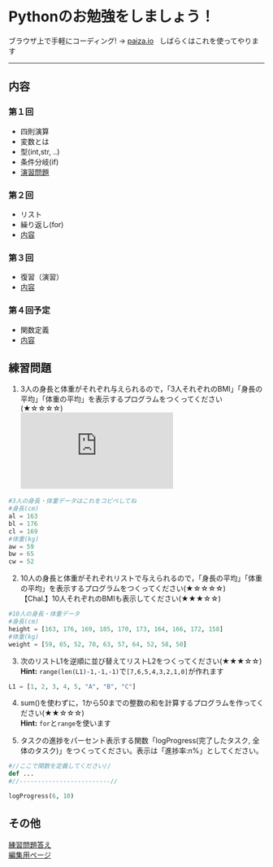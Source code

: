 # Pythonのお勉強をしましょう！  

ブラウザ上で手軽にコーディング! → [paiza.io](https://paiza.io/ja)  
しばらくはこれを使ってやります
* * *

## 内容  
### 第１回  
- 四則演算  
- 変数とは  
- 型(int,str, ..)  
- 条件分岐(if)  
- [演習問題](./1.html)  

### 第２回  
- リスト  
- 繰り返し(for)
- [内容](./2.html) 

### 第３回  
- 復習（演習）  
- [内容](./3.html)  

### 第４回予定  
- 関数定義  
- [内容](./4.html)  

## 練習問題 
1. 3人の身長と体重がそれぞれ与えられるので，「3人それぞれのBMI」「身長の平均」「体重の平均」を表示するプログラムをつくってください(★☆☆☆☆)  
![eq1](https://latex.codecogs.com/svg.latex?%7B%5Ccolor%7BWhite%7D%20%5Ctextup%7BBMI%7D%3D%5Cfrac%7B%5Ctextup%7Bweight%5Bkg%5D%7D%7D%7B%28%5Ctextup%7Bheight%5Bm%5D%7D%29%5E2%7D%7D)
```python
#3人の身長・体重データはこれをコピペしてね
#身長(cm)
al = 163
bl = 176
cl = 169
#体重(kg)
aw = 59
bw = 65
cw = 52
```

2. 10人の身長と体重がそれぞれリストで与えられるので，「身長の平均」「体重の平均」を表示するプログラムをつくってください(★☆☆☆☆)  
【Chal.】10人それぞれのBMIも表示してください(★★★☆☆)  
```python
#10人の身長・体重データ
#身長(cm)
height = [163, 176, 169, 185, 170, 173, 164, 166, 172, 158]
#体重(kg)
weight = [59, 65, 52, 70, 63, 57, 64, 52, 58, 50]
```

3. 次のリストL1を逆順に並び替えてリストL2をつくってください(★★★☆☆)  
__Hint:__ `range(len(L1)-1,-1,-1)`で`[7,6,5,4,3,2,1,0]`が作れます
```python
L1 = [1, 2, 3, 4, 5, "A", "B", "C"]
```

4. sum()を使わずに，1から50までの整数の和を計算するプログラムを作ってください(★★☆☆☆)  
__Hint:__ `for`と`range`を使います  

5. タスクの進捗をパーセント表示する関数「logProgress(完了したタスク, 全体のタスク)」をつくってください。表示は「進捗率:n%」としてください。  
```python
#//ここで関数を定義してください//
def ...
#//-------------------------//

logProgress(6, 10)
```

## その他  
[練習問題答え](./answer.html)  
[編集用ページ](https://github.com/Ray-mech/learnPython/edit/master/index.md)  
